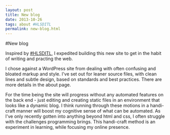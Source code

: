 ```yaml
---
layout: post
title: New blog
date: 2013-10-26
tags: about #HLSDITL
permalink: new-blog.html
---
```

#New blog

Inspired by [#HLSDITL](https://twitter.com/search?q=%23HLSDITL), I expedited building this new site to get in the habit of writing and practing the web.

I chose against a WordPress site from dealing with often confusing and bloated markup and style. I've set out for leaner source files, with clean lines and subtle design, based on standards and best practices. There are more details in the about page.

For the time being the site will progress without any automated features on the back end - just editing and creating static files in an environment that looks like a dynamic blog. I think running through these motions in a handi-craft manner will boost my cognitive sense of what can be automated. As I've only recently gotten into anything beyond html and css, I often struggle with the challenges programming brings. This handi-craft method is an experiment in learning, while focusing my online presence.